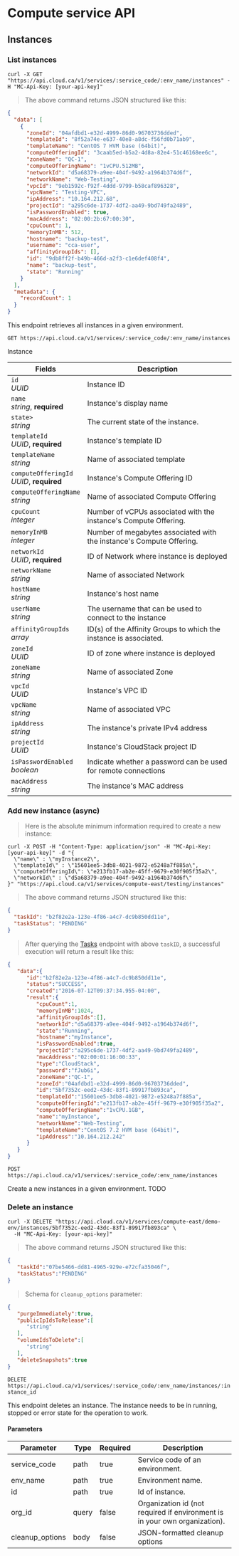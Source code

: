 # Compute service API
## Instances

### List instances

```shell
curl -X GET "https://api.cloud.ca/v1/services/:service_code/:env_name/instances" -H "MC-Api-Key: [your-api-key]"
```
> The above command returns JSON structured like this:

```json
{
  "data": [
    {
      "zoneId": "04afdbd1-e32d-4999-86d0-96703736dded",
      "templateId": "8f52a74e-e637-40e8-a8dc-f56fd0b71ab9",
      "templateName": "CentOS 7 HVM base (64bit)",
      "computeOfferingId": "3caab5ed-b5a2-4d8a-82e4-51c46168ee6c",
      "zoneName": "QC-1",
      "computeOfferingName": "1vCPU.512MB",
      "networkId": "d5a68379-a9ee-404f-9492-a1964b374d6f",
      "networkName": "Web-Testing",
      "vpcId": "9eb1592c-f92f-4ddd-9799-b58caf896328",
      "vpcName": "Testing-VPC",
      "ipAddress": "10.164.212.68",
      "projectId": "a295c6de-1737-4df2-aa49-9bd749fa2489",
      "isPasswordEnabled": true,
      "macAddress": "02:00:2b:67:00:30",
      "cpuCount": 1,
      "memoryInMB": 512,
      "hostname": "backup-test",
      "username": "cca-user",
      "affinityGroupIds": [],
      "id": "9db8ff2f-b49b-466d-a2f3-c1e6def408f4",
      "name": "backup-test",
      "state": "Running"
    }
  ],
  "metadata": {
    "recordCount": 1
  }
}
```
This endpoint retrieves all instances in a given environment.

`GET https://api.cloud.ca/v1/services/:service_code/:env_name/instances`

Instance

Fields | Description
------ | -----------
`id`<br>*UUID* | Instance ID
`name`<br>*string*, **required** | Instance's display name
`state>`<br>*string* | The current state of the instance.
`templateId`<br>*UUID*, **required** | Instance's template ID
`templateName`<br>*string* | Name of associated template
`computeOfferingId`<br>*UUID*, **required** | Instance's Compute Offering ID
`computeOfferingName`<br>*string* | Name of associated Compute Offering
`cpuCount`<br>*integer* | Number of vCPUs associated with the instance's Compute Offering.
`memoryInMB`<br>*integer* | Number of megabytes associated with the instance's Compute Offering.
`networkId`<br>*UUID*, **required** | ID of Network where instance is deployed
`networkName`<br>*string* | Name of associated Network
`hostName`<br>*string* | Instance's host name
`userName`<br>*string* | The username that can be used to connect to the instance
`affinityGroupIds`<br>*array* | ID(s) of the Affinity Groups to which the instance is associated.
`zoneId`<br>*UUID* | ID of zone where instance is deployed
`zoneName`<br>*string* | Name of associated Zone
`vpcId`<br>*UUID* | Instance's VPC ID
`vpcName`<br>*string* | Name of associated VPC
`ipAddress`<br>*string* | The instance's private IPv4 address
`projectId`<br>*UUID* | Instance's CloudStack project ID
`isPasswordEnabled`<br>*boolean* | Indicate whether a password can be used for remote connections
`macAddress`<br>*string* | The instance's MAC address

### Add new instance (async)

> Here is the absolute minimum information required to create a new instance:

```shell
curl -X POST -H "Content-Type: application/json" -H "MC-Api-Key: [your-api-key]" -d "{
  \"name\" : \"myInstance2\",
  \"templateId\" : \"15601ee5-3db8-4021-9872-e5248a7f885a\",
  \"computeOfferingId\": \"e213fb17-ab2e-45ff-9679-e30f905f35a2\",
  \"networkId\" : \"d5a68379-a9ee-404f-9492-a1964b374d6f\"
}" "https://api.cloud.ca/v1/services/compute-east/testing/instances"
```
> The above command returns JSON structured like this:

```json
{
  "taskId": "b2f82e2a-123e-4f86-a4c7-dc9b850dd11e",
  "taskStatus": "PENDING"
}
```

> After querying the [Tasks](#tasks) endpoint with above `taskID`, a successful execution will return a result like this:

```json
{
   "data":{
      "id":"b2f82e2a-123e-4f86-a4c7-dc9b850dd11e",
      "status":"SUCCESS",
      "created":"2016-07-12T09:37:34.955-04:00",
      "result":{
         "cpuCount":1,
         "memoryInMB":1024,
         "affinityGroupIds":[],
         "networkId":"d5a68379-a9ee-404f-9492-a1964b374d6f",
         "state":"Running",
         "hostname":"myInstance",
         "isPasswordEnabled":true,
         "projectId":"a295c6de-1737-4df2-aa49-9bd749fa2489",
         "macAddress":"02:00:01:16:00:33",
         "type":"CloudStack",
         "password":"fJub6i",
         "zoneName":"QC-1",
         "zoneId":"04afdbd1-e32d-4999-86d0-96703736dded",
         "id":"5bf7352c-eed2-43dc-83f1-89917fb893ca",
         "templateId":"15601ee5-3db8-4021-9872-e5248a7f885a",
         "computeOfferingId":"e213fb17-ab2e-45ff-9679-e30f905f35a2",
         "computeOfferingName":"1vCPU.1GB",
         "name":"myInstance",
         "networkName":"Web-Testing",
         "templateName":"CentOS 7.2 HVM base (64bit)",
         "ipAddress":"10.164.212.242"
      }
   }
}
```

`POST https://api.cloud.ca/v1/services/:service_code/:env_name/instances`

Create a new instances in a given environment.
TODO


### Delete an instance

```shell
curl -X DELETE "https://api.cloud.ca/v1/services/compute-east/demo-env/instances/5bf7352c-eed2-43dc-83f1-89917fb893ca" \
  -H "MC-Api-Key: [your-api-key]"
```
> The above command returns JSON structured like this:

```json
{  
   "taskId":"07be5466-dd81-4965-929e-e72cfa35046f",
   "taskStatus":"PENDING"
}
```

> Schema for `cleanup_options` parameter:

```json
{
   "purgeImmediately":true,
   "publicIpIdsToRelease":[
      "string"
   ],
   "volumeIdsToDelete":[
      "string"
   ],
   "deleteSnapshots":true
}
```
`DELETE https://api.cloud.ca/v1/services/:service_code/:env_name/instances/:instance_id`

This endpoint deletes an instance. The instance needs to be in running, stopped or error state for the operation to work.

#### Parameters

Parameter | Type | Required | Description
--------- | ---- | ------- | -----------
service_code | path | true | Service code of an environment.
env_name | path | true | Environment name.
id | path | true | Id of instance.
org_id | query | false | Organization id (not required if environment is in your own organization).
cleanup_options | body | false | JSON-formatted cleanup options
